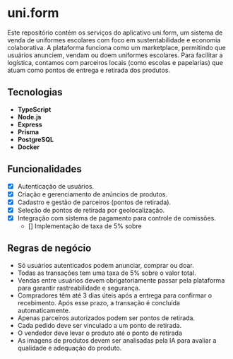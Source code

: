 # uni.form
Este repositório contém os serviços do aplicativo uni.form, um sistema de venda de uniformes escolares com foco em sustentabilidade e economia colaborativa. A plataforma funciona como um marketplace, permitindo que usuários anunciem, vendam ou doem uniformes escolares. Para facilitar a logística, contamos com parceiros locais (como escolas e papelarias) que atuam como pontos de entrega e retirada dos produtos.

## Tecnologias
- **TypeScript**
- **Node.js**
- **Express**
- **Prisma**
- **PostgreSQL**
- **Docker**

## Funcionalidades

- [X] Autenticação de usuários.
- [X] Criação e gerenciamento de anúncios de produtos.
- [X] Cadastro e gestão de parceiros (pontos de retirada).
- [X] Seleção de pontos de retirada por geolocalização.
- [X] Integração com sistema de pagamento para controle de comissões.
  - [] Implementação de taxa de 5% sobre
## Regras de negócio
- Só usuários autenticados podem anunciar, comprar ou doar.
- Todas as transações tem uma taxa de 5% sobre o valor total.
- Vendas entre usuários devem obrigatoriamente passar pela plataforma para garantir rastreabilidade e segurança.
- Compradores têm até 3 dias úteis após a entrega para confirmar o recebimento. Após esse prazo, a transação é concluída automaticamente.
- Apenas parceiros autorizados podem ser pontos de retirada.
- Cada pedido deve ser vinculado a um ponto de retirada.
- O vendedor deve levar o produto até o ponto de retirada
- As imagens de produtos devem ser analisadas pela IA para avaliar a qualidade e adequação do produto.